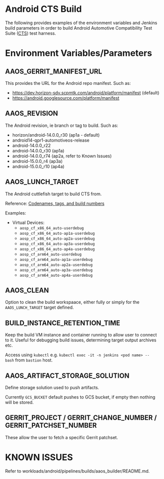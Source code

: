 # Android CTS Build

The following provides examples of the environment variables and Jenkins build parameters in order to build Android
Automotive Compatibility Test Suite ([CTS](https://source.android.com/docs/compatibility/cts)) test harness.

# Environment Variables/Parameters

## AAOS_GERRIT_MANIFEST_URL

This provides the URL for the Android repo manifest. Such as:

* https://dev.horizon-sdv.scpmtk.com/android/platform/manifest (default)
* https://android.googlesource.com/platform/manifest

## AAOS_REVISION

The Android revision, ie branch or tag to build. Such as:

* horizon/android-14.0.0_r30 (ap1a - default)
* android14-qpr1-automotiveos-release
* android-14.0.0_r22
* android-14.0.0_r30 (ap1a)
* android-14.0.0_r74 (ap2a, refer to Known Issues)
* android-15.0.0_r4 (ap3a)
* android-15.0.0_r10 (ap4a)

## AAOS_LUNCH_TARGET

The Android cuttlefish target to build CTS from.

Reference: [Codenames, tags, and build numbers](https://source.android.com/docs/setup/reference/build-numbers)

Examples:

- Virtual Devices:
    -   `aosp_cf_x86_64_auto-userdebug`
    -   `aosp_cf_x86_64_auto-ap1a-userdebug`
    -   `aosp_cf_x86_64_auto-ap2a-userdebug`
    -   `aosp_cf_x86_64_auto-ap3a-userdebug`
    -   `aosp_cf_x86_64_auto-ap4a-userdebug`
    -   `aosp_cf_arm64_auto-userdebug`
    -   `aosp_cf_arm64_auto-ap1a-userdebug`
    -   `aosp_cf_arm64_auto-ap2a-userdebug`
    -   `aosp_cf_arm64_auto-ap3a-userdebug`
    -   `aosp_cf_arm64_auto-ap4a-userdebug`

## AAOS_CLEAN

Option to clean the build workspaace, either fully or simply for the `AAOS_LUNCH_TARGET` target defined.

## BUILD_INSTANCE_RETENTION_TIME

Keep the build VM instance and container running to allow user to connect to it. Useful for debugging build issues, determining target output archives etc.

Access using `kubectl` e.g. `kubectl exec -it -n jenkins <pod name> -- bash` from `bastion` host.

## AAOS_ARTIFACT_STORAGE_SOLUTION

Define storage solution used to push artifacts.

Currently `GCS_BUCKET` default pushes to GCS bucket, if empty then nothing will be stored.

## GERRIT_PROJECT / GERRIT_CHANGE_NUMBER / GERRIT_PATCHSET_NUMBER

These allow the user to fetch a specific Gerrit patchset.

# KNOWN ISSUES

Refer to workloads/android/pipelines/builds/aaos_builder/README.md.
